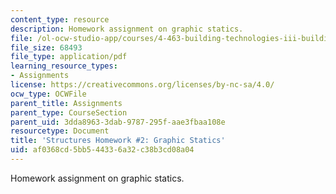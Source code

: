 ```yaml
---
content_type: resource
description: Homework assignment on graphic statics.
file: /ol-ocw-studio-app/courses/4-463-building-technologies-iii-building-structural-systems-ii-fall-2002/af0368cd5bb544336a32c38b3cd08a04_hw2.pdf
file_size: 68493
file_type: application/pdf
learning_resource_types:
- Assignments
license: https://creativecommons.org/licenses/by-nc-sa/4.0/
ocw_type: OCWFile
parent_title: Assignments
parent_type: CourseSection
parent_uid: 3dda8963-3dab-9787-295f-aae3fbaa108e
resourcetype: Document
title: 'Structures Homework #2: Graphic Statics'
uid: af0368cd-5bb5-4433-6a32-c38b3cd08a04
---
```

Homework assignment on graphic statics.